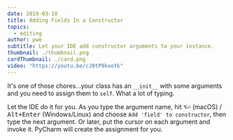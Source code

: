 ```yaml
---
date: 2019-03-18
title: Adding Fields In a Constructor
topics:
  - editing
author: pwe
subtitle: Let your IDE add constructor arguments to your instance.
thumbnail: ./thumbnail.png
cardThumbnail: ./card.png
video: "https://youtu.be/cJ0tP9kxoYk"
---
```


It's one of those chores...your class has an `__init__` with some arguments and you need to assign them to `self`. What a lot of typing.

Let the IDE do it for you. As you type the argument name, hit <kbd>⌥⏎</kbd> (macOS) / <kbd>Alt+Enter</kbd> (Windows/Linux) and choose `Add 'field' to constructor`, then type the next argument. Or later, put the cursor on each argument and invoke it. PyCharm will create the assignment for you.
